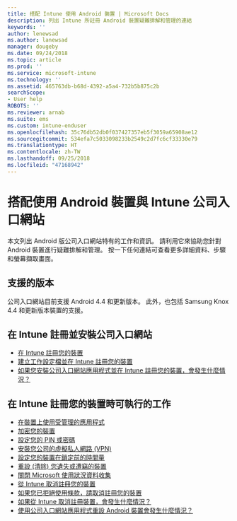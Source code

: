 ```yaml
---
title: 搭配 Intune 使用 Android 裝置 | Microsoft Docs
description: 列出 Intune 所註冊 Android 裝置疑難排解和管理的連結
keywords: ''
author: lenewsad
ms.author: lanewsad
manager: dougeby
ms.date: 09/24/2018
ms.topic: article
ms.prod: ''
ms.service: microsoft-intune
ms.technology: ''
ms.assetid: 465763db-b68d-4392-a5a4-732b5b875c2b
searchScope:
- User help
ROBOTS: ''
ms.reviewer: arnab
ms.suite: ems
ms.custom: intune-enduser
ms.openlocfilehash: 35c76db52db0f037427357eb5f3059a65908ae12
ms.sourcegitcommit: 534efa7c5033098233b2549c2d7fc6cf33330e79
ms.translationtype: HT
ms.contentlocale: zh-TW
ms.lasthandoff: 09/25/2018
ms.locfileid: "47168942"
---
```

# <a name="using-your-android-device-with-intune-company-portal"></a>搭配使用 Android 裝置與 Intune 公司入口網站

本文列出 Android 版公司入口網站特有的工作和資訊。 請利用它來協助您針對 Android 裝置進行疑難排解和管理。 按一下任何連結可查看更多詳細資料、步驟和螢幕擷取畫面。 

## <a name="supported-versions"></a>支援的版本

公司入口網站目前支援 Android 4.4 和更新版本。 此外，也包括 Samsung Knox 4.4 和更新版本裝置的支援。

## <a name="enrolling-into-intune-and-installing-the-company-portal"></a>在 Intune 註冊並安裝公司入口網站

- [在 Intune 註冊您的裝置](enroll-your-device-in-Intune-android.md)
- [建立工作設定檔並在 Intune 註冊您的裝置](create-a-work-profile-and-enroll-your-device-in-intune-android.md)
- [如果您安裝公司入口網站應用程式並在 Intune 註冊您的裝置，會發生什麼情況？](what-happens-if-you-install-the-company-portal-app-and-enroll-your-device-in-intune-android.md)

## <a name="things-you-can-do-when-your-device-is-enrolled-in-intune"></a>在 Intune 註冊您的裝置時可執行的工作

- [在裝置上使用受管理的應用程式](use-managed-apps-on-your-device-android.md)
- [加密您的裝置](encrypt-your-device-android.md)
- [設定您的 PIN 或密碼](set-your-pin-or-password-android.md)
- [安裝您公司的虛擬私人網路 (VPN)](install-your-companys-virtual-private-network-VPN-android.md)
- [設定您的裝置在鎖定前的時間量](set-the-amount-of-time-before-your-device-is-locked-android.md)
  <!--- [Reset (erase) your lost or stolen device](reset-erase-your-lost-or-stolen-device-android.md)-->
- [重設 (清除) 您遺失或遭竊的裝置](reset-erase-your-device-cpwebsite.md)
- [關閉 Microsoft 使用狀況資料收集](turn-off-microsoft-usage-data-collection-android.md)
- [從 Intune 取消註冊您的裝置](unenroll-your-device-from-intune-android.md)
- [如果您已拒絕使用條款，請取消註冊您的裝置](unenroll-your-device-from-intune-if-you-declined-terms-of-use-android.md)
- [如果從 Intune 取消註冊裝置，會發生什麼情況？](what-happens-if-you-unenroll-your-device-from-intune-android.md)
- [使用公司入口網站應用程式重設 Android 裝置會發生什麼情況？](what-happens-if-you-reset-your-device-using-the-company-portal-android.md)
  <!--- - [What is the Rights Management sharing app?](what-is-the-rms-sharing-app-android.md) --->
